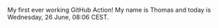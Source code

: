 My first ever working GitHub Action!
My name is Thomas and today is Wednesday, 26 June, 08:06 CEST. 
